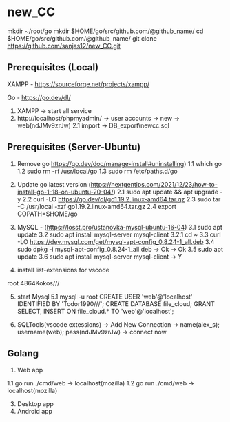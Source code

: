 # new_CC


<!-- linux -->
mkdir ~/root/go
mkdir $HOME/go/src/github.com/@github_name/
cd $HOME/go/src/github.com/@github_name/
git clone https://github.com/sanjas12/new_CC.git



## Prerequisites (Local)
XAMPP - https://sourceforge.net/projects/xampp/ 

Go    - https://go.dev/dl/

1. XAMPP -> start all service
2.  http://localhost/phpmyadmin/ -> user accounts -> new -> web(ndJMv9zrJw)
    2.1 import -> DB_export\newcc.sql

## Prerequisites (Server-Ubuntu)

1. Remove go https://go.dev/doc/manage-install#uninstalling)
  1.1 which go
  1.2 sudo rm -rf /usr/local/go
  1.3 sudo rm /etc/paths.d/go

2. Update go latest version (https://nextgentips.com/2021/12/23/how-to-install-go-1-18-on-ubuntu-20-04/)
  2.1 sudo apt update && apt upgrade -y
  2.2 curl -LO https://go.dev/dl/go1.19.2.linux-amd64.tar.gz
  2.3 sudo tar -C /usr/local -xzf go1.19.2.linux-amd64.tar.gz
  2.4 export GOPATH=$HOME/go

3. MySQL - (https://losst.pro/ustanovka-mysql-ubuntu-16-04)
  3.1 sudo apt update
  3.2 sudo apt install mysql-server mysql-client
  3.2.1 cd ~
  3.3 curl -LO https://dev.mysql.com/get/mysql-apt-config_0.8.24-1_all.deb
  3.4 sudo dpkg -i mysql-apt-config_0.8.24-1_all.deb -> Ok -> Ok
  3.5 sudo apt update
  3.6 sudo apt install mysql-server mysql-client -> Y

4. install list-extensions for vscode

root 4864Kokos///

5. start Mysql
  5.1 mysql -u root
  CREATE USER 'web'@'localhost' IDENTIFIED BY 'Todor1990///';
  CREATE DATABASE file_cloud;
  GRANT SELECT, INSERT ON file_cloud.*  TO 'web'@'localhost';


6. SQLTools(vscode extessions) -> Add New Connection -> name(alex_s); username(web); pass(ndJMv9zrJw) -> connect now





## Golang

1. Web app

  1.1 go run ./cmd/web -> localhost(mozilla)
  1.2 go run ./cmd/web -> localhost(mozilla)

3. Desktop app
4. Android app
